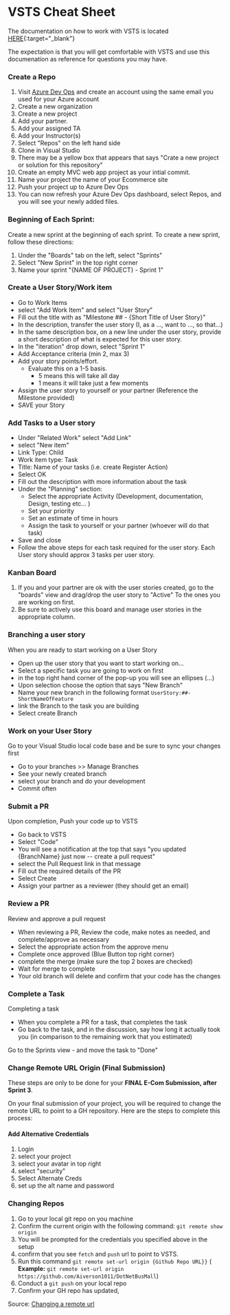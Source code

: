 # VSTS Cheat Sheet

The documentation on how to work with VSTS is located [HERE](https://docs.microsoft.com/en-us/vsts/git/share-your-code-in-git-vs-2017?view=vsts){:target="_blank"} 

The expectation is that you will get comfortable with VSTS and use this documenation as reference for questions you may have.

### Create a Repo
1. Visit [Azure Dev Ops](https://visualstudio.microsoft.com/team-services/) and create an account using the same email you used for your Azure account
2. Create a new organization 
3. Create a new project
4. Add your partner.
5. Add your assigned TA
6. Add your Instructor(s)
7. Select "Repos" on the left hand side
8. Clone in Visual Studio
9. There may be a yellow box that appears that says "Crate a new project or solution for this repository"
10. Create an empty MVC web app project as your intial commit. 
11. Name your project the name of your Ecommerce site
12. Push your project up to Azure Dev Ops
13. You can now refresh your Azure Dev Ops dashboard, select Repos, and you will see your newly added files.

### Beginning of Each Sprint:
Create a new sprint at the beginning of each sprint. To create a new sprint, follow these directions:
1. Under the "Boards" tab on the left, select "Sprints"
2. Select "New Sprint" in the top right corner
3. Name your sprint "{NAME OF PROJECT} - Sprint 1"

### Create a User Story/Work item
   - Go to Work Items
   - select "Add Work Item" and select "User Story"
   - Fill out the title with as "Milestone ## - {Short Title of User Story}"
   - In the description, transfer the user story (I, as a ..., want to ..., so that...)
   - In the same description box, on a new line under the user story, provide a short description of what is expected for this user story.
   - In the "iteration" drop down, select "Sprint 1"
   - Add Acceptance criteria (min 2, max 3)
   - Add your story points/effort. 
		- Evaluate this on a 1-5 basis. 
			- 5 means this will take all day
			- 1 means it will take just a few moments
   - Assign the user story to yourself or your partner (Reference the Milestone provided)
   - SAVE your Story

### Add Tasks to a User story
   - Under "Related Work" select "Add Link"
   - select "New item"
   - Link Type: Child
   - Work item type: Task
   - Title: Name of your tasks (i.e. create Register Action)
   - Select OK
   - Fill out the description with more information about the task
   - Under the "Planning" section:
	   - Select the appropriate Activity (Development, documentation, Design, testing etc... )
	   - Set your priority
	   - Set an estimate of time in hours
	   - Assign the task to yourself or your partner (whoever will do that task)
   - Save and close
   - Follow the above steps for each task required for the user story. Each User story should approx 3 tasks per user story.

### Kanban Board

1. If you and your partner are ok with the user stories created, go to the "boards" view and drag/drop the user story to "Active" To the ones you are working on first.
2. Be sure to actively use this board and manage user stories in the appropriate column. 

### Branching a user story
When you are ready to start working on a User Story
  - Open up the user story that you want to start working on...
  - Select a specific task you are going to work on first
  - in the top right hand corner of the pop-up you will see an ellipses (...) 
  -  Upon selection choose the option that says "New Branch"
  - Name your new branch in the following format `UserStory:##-ShortNameOfFeature`
  - link the Branch to the task you are building
  - Select create Branch
   

### Work on your User Story
Go to your Visual Studio local code base and be sure to sync your changes first
   - Go to your branches >> Manage Branches
   - See your newly created branch
   - select your branch and do your development
   - Commit often
 
### Submit a PR
Upon completion, Push your code up to VSTS
  - Go back to VSTS
  - Select "Code"
  - You will see a notification at the top that says "you updated {BranchName} just now -- create a pull request"
  - select the Pull Request link in that message
  - Fill out the required details of the PR
  - Select Create
  - Assign  your partner as a reviewer (they should get an email)
 

### Review a PR
Review and approve a pull request
  - When reviewing a PR, Review the code, make notes as needed, and complete/approve as necessary
  - Select the appropriate action from the approve menu
  - Complete once approved (Blue Button top right corner)
  - complete the merge (make sure the top 2 boxes are checked)
  - Wait for merge to complete
  - Your old branch will delete and confirm that your code has the changes
 
### Complete a Task
Completing a task
 - When you complete a PR for a task, that completes the task
 - Go back to the task, and in the discussion, say how long it actually took you (in comparison to the remaining work that you estimated)

Go to the Sprints view - and move the task to "Done"


### Change Remote URL Origin (Final Submission)
These steps are only to be done for your **FINAL E-Com Submission, after Sprint 3**.

On your final submission of your project, you will be required to change the remote URL to point to a GH 
repository. Here are the steps to complete this process:

#### Add Alternative Credentials
1. Login
2. select your project
3. select your avatar in top right
4. select "security"
5. Select Alternate Creds
6. set up the alt name and password

### Changing Repos

1. Go to your local git repo on you machine
2. Confirm the current origin with the following command: `git remote show origin`
3. You will be prompted for the credentials you specified above in the setup
4. confirm that you see `fetch` and `push` url to point to VSTS. 
5. Run this command `git remote set-url origin {Github Repo URL}}` (
**Example:** `git remote set-url origin https://github.com/Aiverson1011/DotNetBusMall`)
6. Conduct a `git push` on your local repo
7. Confirm your GH repo has updated,

Source: [Changing a remote url](https://help.github.com/articles/changing-a-remote-s-url/)
